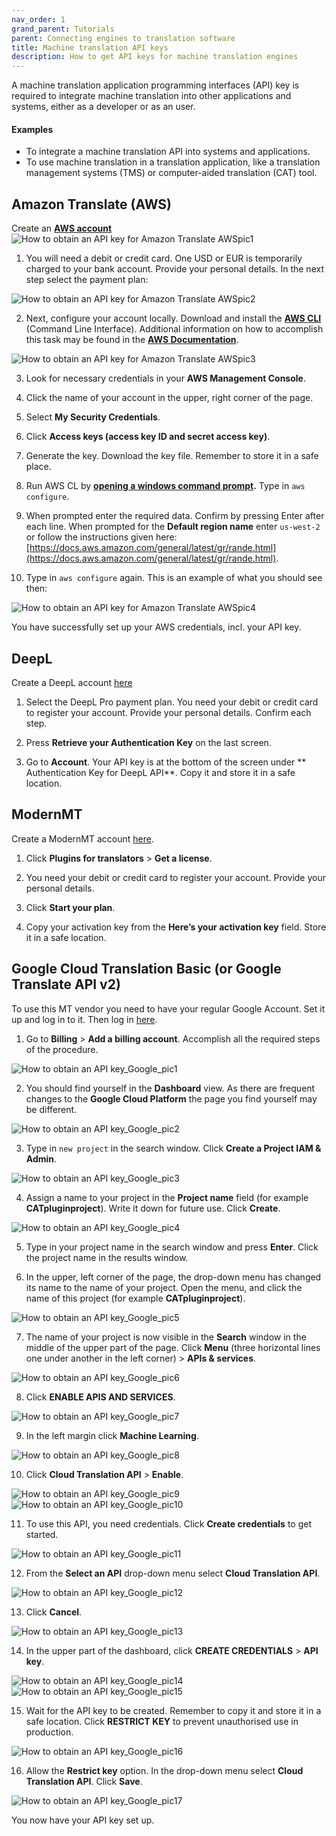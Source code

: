 ```yaml
---
nav_order: 1
grand_parent: Tutorials
parent: Connecting engines to translation software
title: Machine translation API keys
description: How to get API keys for machine translation engines
---
```


A machine translation application programming interfaces (API) key is required to integrate machine translation into other applications and systems, either as a developer or as an user.

#### Examples

- To integrate a machine translation API into systems and applications.
- To use machine translation in a translation application, like a translation management systems (TMS) or computer-aided translation (CAT) tool.


## Amazon Translate (AWS)  

Create an **[AWS account](https://aws.amazon.com/)**
![How to obtain an API key for Amazon Translate AWSpic1](/api-images/amazon4.png)  

1. You will need a debit or credit card. One USD or EUR is temporarily charged to your bank account. Provide your personal details. In the next step select the payment plan:  

![How to obtain an API key for Amazon Translate AWSpic2](/api-images/amazon5.png)  

2. Next, configure your account locally. Download and install the **[AWS CLI](https://aws.amazon.com/cli/)** (Command Line Interface). Additional information on how to accomplish this task may be found in the **[AWS Documentation](https://docs.aws.amazon.com/cli/latest/userguide/awscli-install-windows.html)**.  

![How to obtain an API key for Amazon Translate AWSpic3](/api-images/amazon6.png)  

3. Look for necessary credentials in your **AWS Management Console**.  

4. Click the name of your account in the upper, right corner of the page.  

5. Select **My Security Credentials**.  

6. Click **Access keys (access key ID and secret access key)**.  

7. Generate the key. Download the key file. Remember to store it in a safe place.  

8. Run AWS CL by **[opening a windows command prompt](https://www.lifewire.com/how-to-open-command-prompt-2618089).** Type in `aws configure`.  

9. When prompted enter the required data. Confirm by pressing Enter after each line. When prompted for the **Default region name** enter `us-west-2` or follow the instructions given here: [https://docs.aws.amazon.com/general/latest/gr/rande.html](https://docs.aws.amazon.com/general/latest/gr/rande.html).  

10. Type in `aws configure` again. This is an example of what you should see then:  

![How to obtain an API key for Amazon Translate AWSpic4](/api-images/amazon7.png)  

You have successfully set up your AWS credentials, incl. your API key.  


## DeepL  


Create a DeepL account [here](https://www.deepl.com/pro.html)  


1. Select the DeepL Pro payment plan. You need your debit or credit card to register your account. Provide your personal details. Confirm each step.  


2. Press **Retrieve your Authentication Key** on the last screen.


3. Go to **Account**. Your API key is at the bottom of the screen under ** Authentication Key for DeepL API**. Copy it and store it in a safe location.  


## ModernMT  


Create a ModernMT account [here](https://www.modernmt.com/pricing/).  

1. Click **Plugins for translators** > **Get a license**.  


2. You need your debit or credit card to register your account. Provide your personal details.  


3. Click **Start your plan**.  


4. Copy your activation key from the **Here’s your activation key** field. Store it in a safe location.  


## Google Cloud Translation Basic (or Google Translate API v2)  


To use this MT vendor you need to have your regular Google Account. Set it up and log in to it. Then log in [here](https://console.developers.google.com/cloud-resource-manager).

1. Go to **Billing** > **Add a billing account**. Accomplish all the required steps of the procedure.  

![How to obtain an API key_Google_pic1](/api-images/google5.png)  

2. You should find yourself in the **Dashboard** view. As there are frequent changes to the **Google Cloud Platform** the page you find yourself may be different.  

![How to obtain an API key_Google_pic2](/api-images/google6.png)  

3. Type in `new project` in the search window. Click **Create a Project IAM & Admin**.  

![How to obtain an API key_Google_pic3](/api-images/google7.png)  

4. Assign a name to your project in the **Project name** field (for example **CATpluginproject**). Write it down for future use. Click **Create**.  

![How to obtain an API key_Google_pic4](/api-images/google8.png)  

5. Type in your project name in the search window and press **Enter**. Click the project name in the results window.  

6. In the upper, left corner of the page, the drop-down menu has changed its name to the name of your project. Open the menu, and click the name of this project (for example **CATpluginproject**).  

 ![How to obtain an API key_Google_pic5](/api-images/google9.png)  

7. The name of your project is now visible in the **Search** window in the middle of the upper part of the page. Click **Menu** (three horizontal lines one under another in the left corner) > **APIs & services**.  

 ![How to obtain an API key_Google_pic6](/api-images/google10.png)

8. Click **ENABLE APIS AND SERVICES**.  

![How to obtain an API key_Google_pic7](/api-images/google11.png)

9. In the left margin click **Machine Learning**.  

![How to obtain an API key_Google_pic8](/api-images/google12.png)

10. Click **Cloud Translation API** > **Enable**.  

![How to obtain an API key_Google_pic9](/api-images/google13.png)  
![How to obtain an API key_Google_pic10](/api-images/google14.png)  

11. To use this API, you need credentials. Click **Create credentials** to get started.  

![How to obtain an API key_Google_pic11](/api-images/google15.png)

12. From the **Select an API** drop-down menu select **Cloud Translation API**.  

![How to obtain an API key_Google_pic12](/api-images/google16.png)  

13. Click **Cancel**.  

![How to obtain an API key_Google_pic13](/api-images/google17.png)  

14. In the upper part of the dashboard, click **CREATE CREDENTIALS** > **API key**.  

![How to obtain an API key_Google_pic14](/api-images/google18.png)  
![How to obtain an API key_Google_pic15](/api-images/google19.png)  

15. Wait for the API key to be created. Remember to copy it and store it in a safe location. Click **RESTRICT KEY** to prevent unauthorised use in production.  

![How to obtain an API key_Google_pic16](/api-images/google20.png)   

16. Allow the **Restrict key** option. In the drop-down menu select **Cloud Translation API**. Click **Save**.  

![How to obtain an API key_Google_pic17](/api-images/google21.png)  


You now have your API key set up.  
